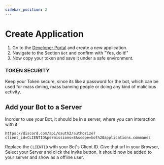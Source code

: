 ```yaml
---
sidebar_position: 2
---
```

# Create Application
1. Go to the [Developer Portal](https://discord.com/developers/applications) and create a new application.
2. Navigate to the Section `Bot` and confirm with  "Yes, do it!"
3. Now copy your token and save it under a safe environment.

### TOKEN SECURITY
Keep your Token secure, since its like a password for the bot, which can be used for mass dming, mass banning people or doing any kind of malicious activity.

## Add your Bot to a Server
Inorder to use your Bot, it should be in a server, where you can interaction with it.
```
https://discord.com/api/oauth2/authorize?client_id=CLIENTID&permissions=8&scope=bot%20applications.commands
```
Replace the `CLIENTID` with your Bot's Client ID.
Give that url in your Browser, Select your Server and click the invite button.
It should now be added to your server and show as a offline user.